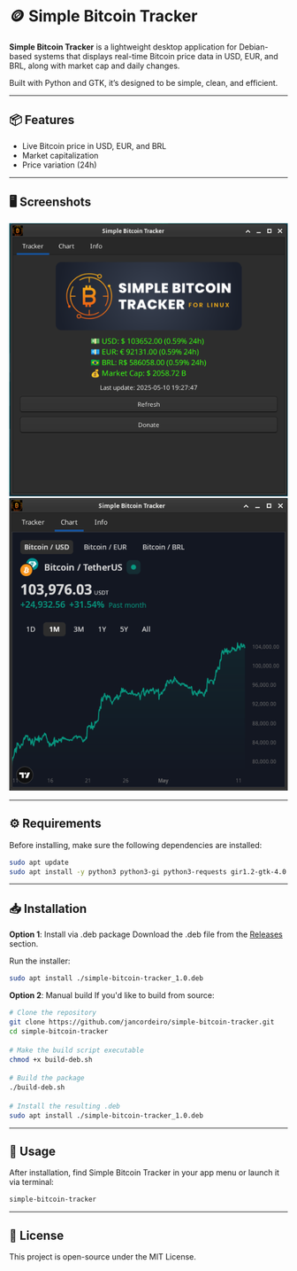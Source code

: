 # 🪙 Simple Bitcoin Tracker

**Simple Bitcoin Tracker** is a lightweight desktop application for Debian-based systems that displays real-time Bitcoin price data in USD, EUR, and BRL, along with market cap and daily changes.

Built with Python and GTK, it’s designed to be simple, clean, and efficient.

---

## 📦 Features

- Live Bitcoin price in USD, EUR, and BRL
- Market capitalization
- Price variation (24h)

---

## 🖥️ Screenshots

![Simple Bitcoin Tracker Screenshot](screenshot.png) ![Simple Bitcoin Tracker Screenshot](screenshot2.png)

---

## ⚙️ Requirements

Before installing, make sure the following dependencies are installed:

```bash
sudo apt update
sudo apt install -y python3 python3-gi python3-requests gir1.2-gtk-4.0
```

---

## 📥 Installation

**Option 1**: Install via .deb package
Download the .deb file from the [Releases](https://github.com/jancordeiro/simple-bitcoin-tracker/releases) section.

Run the installer:

```bash
sudo apt install ./simple-bitcoin-tracker_1.0.deb
```
**Option 2**: Manual build
If you'd like to build from source:

```bash
# Clone the repository
git clone https://github.com/jancordeiro/simple-bitcoin-tracker.git
cd simple-bitcoin-tracker

# Make the build script executable
chmod +x build-deb.sh

# Build the package
./build-deb.sh

# Install the resulting .deb
sudo apt install ./simple-bitcoin-tracker_1.0.deb
```

---

## 🚀 Usage
After installation, find Simple Bitcoin Tracker in your app menu or launch it via terminal:

```bash
simple-bitcoin-tracker
```

---

## 📝 License
This project is open-source under the MIT License.
